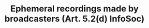---
draft: "false"
title: "Ephemeral recordings made by broadcasters (Art. 5.2(d) InfoSoc)"
<!--- REQUIRED: title of the exception as used in the list of exception on the homepage --->
short: "info52d"
<!--- REQUIRED: short code of the exception --->
summary: ""
<!--- REQUIRED: summary of the the excption - no more than 400 characters--->
linklaw: ""
<!--- OPTIONAL: link to the exception on eur-lex ---> 
---